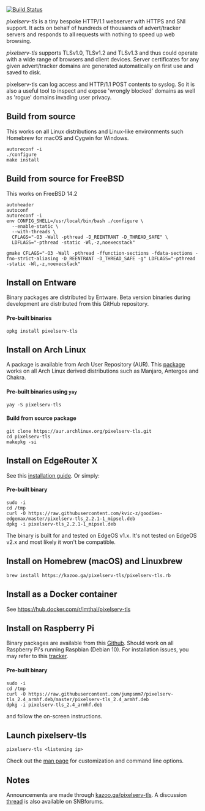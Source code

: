 [![Build Status](https://travis-ci.org/kvic-z/pixelserv-tls.svg?branch=master)](https://travis-ci.org/kvic-z/pixelserv-tls)


_pixelserv-tls_ is a tiny bespoke HTTP/1.1 webserver with HTTPS and SNI support. It acts on behalf of hundreds of thousands of advert/tracker servers and responds to all requests with  nothing  to  speed  up  web browsing.

_pixelserv-tls_  supports TLSv1.0, TLSv1.2 and TLSv1.3 and thus could operate with a wide range of browsers and client devices.  Server  certificates  for any  given  advert/tracker domains are generated automatically on first use and saved to disk.

pixelserv-tls can log access and HTTP/1.1 POST contents to syslog. So it  is  also  a  useful  tool  to  inspect and expose 'wrongly blocked' domains as well as 'rogue' domains invading user privacy.

## Build from source

This works on all Linux distributions and Linux-like environments such Homebrew for macOS and Cygwin for Windows.

````
autoreconf -i
./configure
make install
````

## Build from source for FreeBSD

This works on FreeBSD 14.2

````
autoheader
autoconf
autoreconf -i
env CONFIG_SHELL=/usr/local/bin/bash ./configure \
  --enable-static \
  --with-threads \
  CFLAGS="-O3 -Wall -pthread -D_REENTRANT -D_THREAD_SAFE" \
  LDFLAGS="-pthread -static -Wl,-z,noexecstack"
  
gmake CFLAGS="-O3 -Wall -pthread -ffunction-sections -fdata-sections -fno-strict-aliasing -D_REENTRANT -D_THREAD_SAFE -g" LDFLAGS="-pthread -static -Wl,-z,noexecstack"
````

## Install on Entware

Binary packages are distributed by Entware. Beta version binaries during development are distributed from this GitHub repository.

#### Pre-built binaries
````
opkg install pixelserv-tls
````

## Install on Arch Linux

A package is available from Arch User Repository (AUR). This [package](https://aur.archlinux.org/packages/pixelserv-tls/) works on all Arch Linux derived distributions such as Manjaro, Antergos and Chakra.

#### Pre-built binaries using `yay`
````
yay -S pixelserv-tls
````
#### Build from source package
````
git clone https://aur.archlinux.org/pixelserv-tls.git
cd pixelserv-tls
makepkg -si
````

## Install on EdgeRouter X

See this [installation guide](https://kazoo.ga/run-pixelserv-tls-on-erx/). Or simply:

#### Pre-built binary
````
sudo -i
cd /tmp
curl -O https://raw.githubusercontent.com/kvic-z/goodies-edgemax/master/pixelserv-tls_2.2.1-1_mipsel.deb
dpkg -i pixelserv-tls_2.2.1-1_mipsel.deb
````
The binary is built for and tested on EdgeOS v1.x. It's not tested on EdgeOS v2.x and most likely it won't be compatible.

## Install on Homebrew (macOS) and Linuxbrew

```
brew install https://kazoo.ga/pixelserv-tls/pixelserv-tls.rb
```

## Install as a Docker container

See https://hub.docker.com/r/imthai/pixelserv-tls

## Install on Raspberry Pi

Binary packages are available from this [Github](https://github.com/jumpsmm7/). Should work on all Raspberry Pi's running Raspbian (Debian 10). For installation issues, you may refer to this [tracker](https://github.com/kvic-z/pixelserv-tls/issues/32).

#### Pre-built binary
````
sudo -i
cd /tmp
curl -O https://raw.githubusercontent.com/jumpsmm7/pixelserv-tls_2.4_armhf.deb/master/pixelserv-tls_2.4_armhf.deb
dpkg -i pixelserv-tls_2.4_armhf.deb
````
and follow the on-screen instructions.

## Launch pixelserv-tls
````
pixelserv-tls <listening ip>
````

Check out the [man page](https://github.com/kvic-z/pixelserv-tls/wiki/Command-Line-Options) for customization and command line options.

## Notes

Announcements are made through [kazoo.ga/pixelserv-tls](https://kazoo.ga/pixelserv-tls/). A discussion [thread](http://www.snbforums.com/threads/pixelserv-a-better-one-pixel-webserver-for-adblock.26114) is also available on SNBforums.

